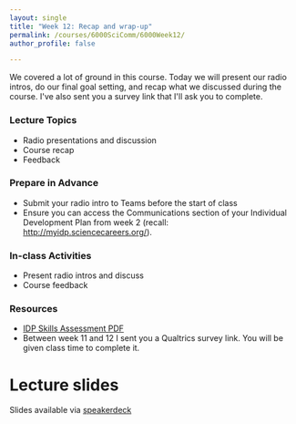 ```yaml
---
layout: single
title: "Week 12: Recap and wrap-up"
permalink: /courses/6000SciComm/6000Week12/
author_profile: false

---
```


We covered a lot of ground in this course. Today we will present our radio intros, do our final goal setting, and recap what we discussed during the course. I've also sent you a survey link that I'll ask you to complete. 

### Lecture Topics

* Radio presentations and discussion
* Course recap
* Feedback

### Prepare in Advance

* Submit your radio intro to Teams before the start of class
* Ensure you can access the Communications section of your Individual Development Plan from week 2 (recall: http://myidp.sciencecareers.org/). 

### In-class Activities

* Present radio intros and discuss
* Course feedback

### Resources

- [IDP Skills Assessment PDF](http://images.sciencecareers.org/img/myIDP/myidp-skills-assessment.pdf)
- Between week 11 and 12 I sent you a Qualtrics survey link. You will be given class time to complete it. 

# Lecture slides

<script async class="speakerdeck-embed" data-id="314223916c004d57afac519d75b60d48" data-ratio="1.77777777777778" src="//speakerdeck.com/assets/embed.js"></script>

Slides available via [speakerdeck](https://speakerdeck.com/mi_fish_sci/fish-6000-week-12-recap-and-wrap-up)
